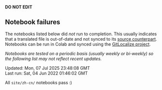 __DO NOT EDIT__

## Notebook failures

The notebooks listed below did *not* run to completion. This usually indicates
that a translated file is out-of-date and not synced to its
[source counterpart](../en-snapshot/). Notebooks can be run in Colab and synced
using the [GitLocalize project](https://gitlocalize.com/tensorflow/docs-l10n).

*Notebooks are tested on a periodic basis (usually weekly or bi-weekly) so the
following list may not reflect recent updates.*

Updated: Mon, 07 Jul 2025 23:48:08 GMT<br/>
Last run: Sat, 04 Jun 2022 01:46:02 GMT

All <code>site/zh-cn/</code> notebooks pass :)

